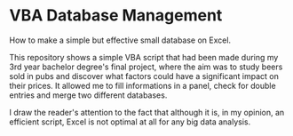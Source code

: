 # VBA Database Management
How to make a simple but effective small database on Excel.

This repository shows a simple VBA script that had been made during my 3rd year bachelor degree's final project, where the aim was to study beers sold in pubs and discover what factors could have a significant impact on their prices. It allowed me to fill informations in a panel, check for double entries and merge two different databases.

I draw the reader's attention to the fact that although it is, in my opinion, an efficient script, Excel is not optimal at all for any big data analysis.
